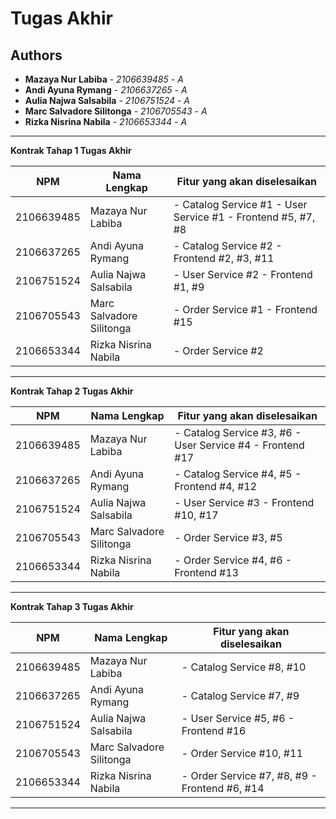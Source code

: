 # Tugas Akhir
## Authors
* **Mazaya Nur Labiba** - *2106639485* - *A*
* **Andi Ayuna Rymang** - *2106637265* - *A*
* **Aulia Najwa Salsabila** - *2106751524* - *A*
* **Marc Salvadore Silitonga** - *2106705543* - *A*
* **Rizka Nisrina Nabila** - *2106653344* - *A*

---
**Kontrak Tahap 1 Tugas Akhir**

| NPM | Nama Lengkap | Fitur yang akan diselesaikan  |
| ----------| --- | ---------- | 
| 2106639485 | Mazaya Nur Labiba | - Catalog Service #1  - User Service #1  - Frontend #5, #7, #8 |
| 2106637265 | Andi Ayuna Rymang | - Catalog Service #2  - Frontend #2, #3, #11 |
| 2106751524 | Aulia Najwa Salsabila | - User Service #2  - Frontend #1, #9 |
| 2106705543 | Marc Salvadore Silitonga | - Order Service #1  - Frontend #15 |
| 2106653344 | Rizka Nisrina Nabila | - Order Service #2 |
---
**Kontrak Tahap 2 Tugas Akhir**

| NPM | Nama Lengkap | Fitur yang akan diselesaikan  |
| ----------| --- | ---------- | 
| 2106639485 | Mazaya Nur Labiba | - Catalog Service #3, #6  - User Service #4  - Frontend #17 |
| 2106637265 | Andi Ayuna Rymang | - Catalog Service #4, #5  - Frontend #4, #12 |
| 2106751524 | Aulia Najwa Salsabila | - User Service #3  - Frontend #10, #17 |
| 2106705543 | Marc Salvadore Silitonga | - Order Service #3, #5 |
| 2106653344 | Rizka Nisrina Nabila | - Order Service #4, #6  - Frontend #13 |
---
**Kontrak Tahap 3 Tugas Akhir**

| NPM | Nama Lengkap | Fitur yang akan diselesaikan  |
| ----------| --- | ---------- | 
| 2106639485 | Mazaya Nur Labiba | - Catalog Service #8, #10 |
| 2106637265 | Andi Ayuna Rymang | - Catalog Service #7, #9 |
| 2106751524 | Aulia Najwa Salsabila | - User Service #5, #6  - Frontend #16 |
| 2106705543 | Marc Salvadore Silitonga | - Order Service #10, #11 |
| 2106653344 | Rizka Nisrina Nabila | - Order Service #7, #8, #9  - Frontend #6, #14 |
---